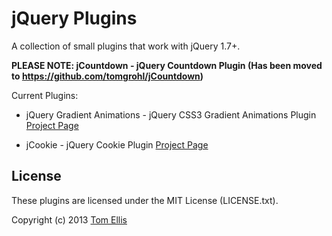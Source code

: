 # jQuery Plugins

A collection of small plugins that work with jQuery 1.7+.

**PLEASE NOTE: jCountdown - jQuery Countdown Plugin (Has been moved to https://github.com/tomgrohl/jCountdown)**

Current Plugins:

* jQuery Gradient Animations - jQuery CSS3 Gradient Animations Plugin [Project Page](http://bit.ly/qrqMJY)

* jCookie - jQuery Cookie Plugin [Project Page](http://bit.ly/odVcqq)


## License

These plugins are licensed under the MIT License (LICENSE.txt).

Copyright (c) 2013 [Tom Ellis](http://www.webmuse.co.uk/)
